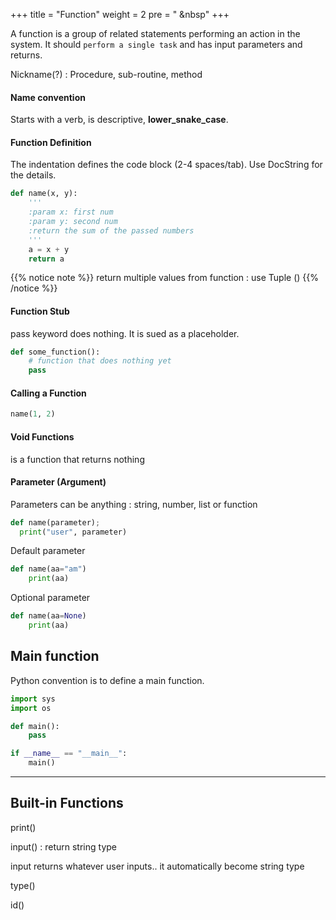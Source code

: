 +++
title = "Function"
weight = 2
pre = "<i class='fas fa-pen'></i> &nbsp"
+++

A function is a group of related statements performing an action in the system. It should `perform a single task` and has input parameters and returns.

Nickname(?) : Procedure, sub-routine, method

#### Name convention

Starts with a verb, is descriptive, **lower_snake_case**.

#### Function Definition

The indentation defines the code block (2-4 spaces/tab). Use DocString for the details.

```python
def name(x, y):
    '''
    :param x: first num
    :param y: second num
    :return the sum of the passed numbers
    '''
    a = x + y
    return a
```

{{% notice note %}}
return multiple values from function : use Tuple ()
{{% /notice %}}

#### Function Stub

pass keyword does nothing. It is sued as a placeholder.

```python
def some_function():
    # function that does nothing yet
    pass
```

#### Calling a Function

```python
name(1, 2)
```

#### Void Functions

is a function that returns nothing

#### Parameter (Argument)

Parameters can be anything : string, number, list or function

```python
def name(parameter);
  print("user", parameter)
```

Default parameter

```python
def name(aa="am")
    print(aa)
```

Optional parameter

```python
def name(aa=None)
    print(aa)
```

## Main function

Python convention is to define a main function.

```python
import sys
import os

def main():
    pass

if __name__ == "__main__":
    main()
```

---

## Built-in Functions

print()

input() : return string type

input returns whatever user inputs..
it automatically become string type

type()

id()
